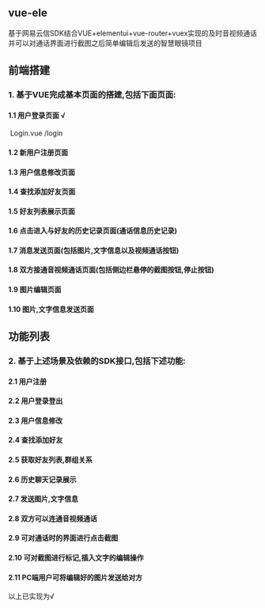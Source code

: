 ## 									vue-ele

 基于网易云信SDK结合VUE+elementui+vue-router+vuex实现的及时音视频通话并可以对通话界面进行截图之后简单编辑后发送的智慧眼镜项目

## 									前端搭建

### 1. 基于VUE完成基本页面的搭建,包括下面页面:

#### 1.1  用户登录页面    					√

​		Login.vue  /login

#### 1.2  新用户注册页面

#### 1.3  用户信息修改页面

#### 1.4  查找添加好友页面

#### 1.5  好友列表展示页面

#### 1.6  点击进入与好友的历史记录页面(通话信息历史记录)

#### 1.7  消息发送页面(包括图片,文字信息以及视频通话按钮)

#### 1.8  双方接通音视频通话页面(包括侧边栏悬停的截图按钮,停止按钮)

#### 1.9  图片编辑页面

#### 1.10  图片,文字信息发送页面

## 							功能列表

### 2. 基于上述场景及依赖的SDK接口,包括下述功能:

#### 2.1  用户注册

#### 2.2  用户登录登出

#### 2.3  用户信息修改

#### 2.4  查找添加好友

#### 2.5  获取好友列表,群组关系

#### 2.6  历史聊天记录展示

#### 2.7  发送图片,文字信息

#### 2.8  双方可以连通音视频通话

#### 2.9  可对通话时的界面进行点击截图

#### 2.10  可对截图进行标记,插入文字的编辑操作

#### 2.11  PC端用户可将编辑好的图片发送给对方



以上已实现为√